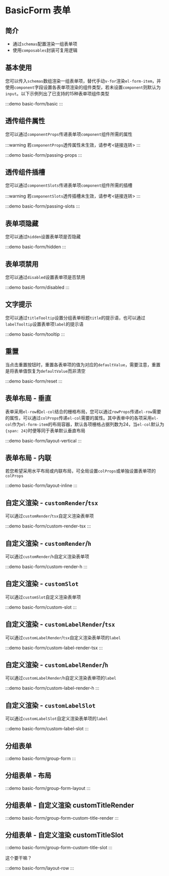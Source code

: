 # BasicForm 表单

## 简介

- 通过`schemas`配置渲染一组表单项
- 使用`composables`封装可复用逻辑

## 基本使用

您可以传入`schemas`数组渲染一组表单项，替代手动`v-for`渲染`el-form-item`，并使用`component`字段设置各表单项渲染的组件类型，若未设置`component`则默认为`input`。以下示例列出了已支持的15种表单项组件类型

:::demo
basic-form/basic
:::

## 透传组件属性

您可以通过`componentProps`传递表单项`component`组件所需的属性

:::warning
若`componentProps`透传属性未生效，请参考<链接连转>
:::

:::demo
basic-form/passing-props
:::

## 透传组件插槽

您可以通过`componentSlots`传递表单项`component`组件所需的插槽

:::warning
若`componentSlots`透传插槽未生效，请参考<链接连转>
:::

:::demo
basic-form/passing-slots
:::

## 表单项隐藏

您可以通过`hidden`设置表单项是否隐藏

:::demo
basic-form/hidden
:::

## 表单项禁用

您可以通过`disabled`设置表单项是否禁用

:::demo
basic-form/disabled
:::

## 文字提示

您可以通过`titleTooltip`设置分组表单标题`title`的提示语，也可以通过`labelTooltip`设置表单项`label`的提示语

:::demo
basic-form/tooltip
:::

## 重置

当点击重置按钮时，重置各表单项的值为对应的`defaultValue`，需要注意，重置是将表单值恢复为`defaultValue`而非清空

:::demo
basic-form/reset
:::

## 表单布局 - 垂直

表单采用`el-row`和`el-col`结合的栅格布局，您可以通过`rowProps`传递`el-row`需要的属性，可以通过`colProps`传递`el-col`需要的属性。其中表单中的各项采用`el-col`作为`el-form-item`的布局容器，默认各项栅格占据列数为24，当`el-col`默认为`{span: 24}`时便等同于表单默认垂直布局

:::demo
basic-form/layout-vertical
:::

## 表单布局 - 内联

若您希望采用水平布局或内联布局，可全局设置`colProps`或单独设置表单项的`colProps`

:::demo
basic-form/layout-inline
:::

## 自定义渲染 - `customRender`/`tsx`

可以通过`customRender`/`tsx`自定义渲染表单项

:::demo
basic-form/custom-render-tsx
:::

## 自定义渲染 - `customRender`/`h`

可以通过`customRender`/`h`自定义渲染表单项

:::demo
basic-form/custom-render-h
:::

## 自定义渲染 - `customSlot`

可以通过`customSlot`自定义渲染表单项

:::demo
basic-form/custom-slot
:::

## 自定义渲染 - `customLabelRender`/`tsx`

可以通过`customLabelRender`/`tsx`自定义渲染表单项的`label`

:::demo
basic-form/custom-label-render-tsx
:::

## 自定义渲染 - `customLabelRender`/`h`

可以通过`customLabelRender`/`h`自定义渲染表单项的`label`

:::demo
basic-form/custom-label-render-h
:::

## 自定义渲染 - `customLabelSlot`

可以通过`customLabelSlot`自定义渲染表单项的`label`

:::demo
basic-form/custom-label-slot
:::

## 分组表单

:::demo
basic-form/group-form
:::

## 分组表单 - 布局

:::demo
basic-form/group-form-layout
:::

## 分组表单 - 自定义渲染 customTitleRender

:::demo
basic-form/group-form-custom-title-render
:::

## 分组表单 - 自定义渲染 customTitleSlot

:::demo
basic-form/group-form-custom-title-slot
:::

这个要干嘛？

:::demo
basic-form/layout-row
:::
